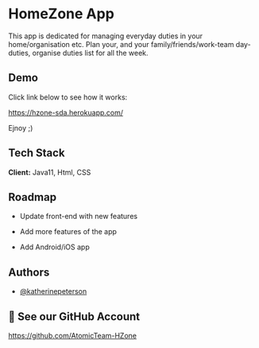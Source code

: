 
# HomeZone App


This app is dedicated for managing everyday duties in your home/organisation etc.
Plan your, and your family/friends/work-team day-duties, 
organise duties list for all the week.



## Demo

Click link below to see how it works:

https://hzone-sda.herokuapp.com/

Ejnoy ;)


## Tech Stack

**Client:** Java11, Html, CSS



## Roadmap

- Update front-end with new features

- Add more features of the app

- Add Android/iOS app

## Authors

- [@katherinepeterson](https://www.github.com/octokatherine)


## 🚀 See our GitHub Account 
https://github.com/AtomicTeam-HZone


